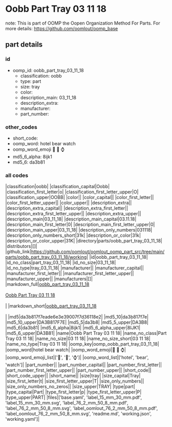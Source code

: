 # Oobb Part Tray 03 11 18  

note: This is part of OOMP the Oopen Organization Method For Parts. For more details: https://github.com/oomlout/oomp_base

##  part details





### id
* oomp_id: oobb_part_tray_03_11_18
  * classification: oobb
  * type: part
  * size: tray
  * color: 
  * description_main: 03_11_18
  * description_extra: 
  * manufacturer: 
  * part_number: 

### other_codes
* short_code: 
* oomp_word: hotel bear watch
* oomp_word_emoji :hotel: :bear: :watch:
* md5_6_alpha: 8ijk1
* md5_6: da3b81

### all codes 
|classification|oobb|
|classification_capital|Oobb|
|classification_first_letter|o|
|classification_first_letter_upper|O|
|classification_upper|OOBB|
|color||
|color_capital||
|color_first_letter||
|color_first_letter_upper||
|color_upper||
|description_extra||
|description_extra_capital||
|description_extra_first_letter||
|description_extra_first_letter_upper||
|description_extra_upper||
|description_main|03_11_18|
|description_main_capital|03.11.18|
|description_main_first_letter|0|
|description_main_first_letter_upper|0|
|description_main_upper|03_11_18|
|description_only_numbers|031118|
|description_only_numbers_short|31k|
|description_or_color|31k|
|description_or_color_upper|31K|
|directory|parts/oobb_part_tray_03_11_18|
|distributors|[]|
|github_link|https://github.com/oomlout/oomlout_oomp_part_src/tree/main/parts/oobb_part_tray_03_11_18/working|
|id|oobb_part_tray_03_11_18|
|id_no_class|part_tray_03_11_18|
|id_no_size|03_11_18|
|id_no_type|tray_03_11_18|
|manufacturer||
|manufacturer_capital||
|manufacturer_first_letter||
|manufacturer_first_letter_upper||
|manufacturer_upper||
|manufacturers|[]|
|markdown_full|[oobb_part_tray_03_11_18](https://github.com/oomlout/oomlout_oomp_part_src/tree/main/parts/oobb_part_tray_03_11_18/working)<br>[](https://github.com/oomlout/oomlout_oomp_part_src/tree/main/parts/oobb_part_tray_03_11_18/working)<br>[Oobb Part Tray 03 11 18](https://github.com/oomlout/oomlout_oomp_part_src/tree/main/parts/oobb_part_tray_03_11_18/working)<br><br>|
|markdown_short|[oobb_part_tray_03_11_18](https://github.com/oomlout/oomlout_oomp_part_src/tree/main/parts/oobb_part_tray_03_11_18/working)<br><br>|
|md5|da3b817f7eade6e3e39007f7d36118e2|
|md5_10|da3b817f7e|
|md5_10_upper|DA3B817F7E|
|md5_5|da3b8|
|md5_5_upper|DA3B8|
|md5_6|da3b81|
|md5_6_alpha|8ijk1|
|md5_6_alpha_upper|8IJK1|
|md5_6_upper|DA3B81|
|name|Oobb Part Tray 03 11 18|
|name_no_class|Part Tray 03 11 18|
|name_no_size|03 11 18|
|name_no_size_short|03 11 18|
|name_no_type|Tray 03 11 18|
|oomp_key|oomp_oobb_part_tray_03_11_18|
|oomp_word|hotel bear watch|
|oomp_word_emoji|:hotel: :bear: :watch:|
|oomp_word_emoji_list|[':hotel:', ':bear:', ':watch:']|
|oomp_word_list|['hotel', 'bear', 'watch']|
|part_number||
|part_number_capital||
|part_number_first_letter||
|part_number_first_letter_upper||
|part_number_upper||
|short_code||
|short_code_upper||
|short_name||
|size|tray|
|size_capital|Tray|
|size_first_letter|t|
|size_first_letter_upper|T|
|size_only_numbers||
|size_only_numbers_no_zeros||
|size_upper|TRAY|
|type|part|
|type_capital|Part|
|type_first_letter|p|
|type_first_letter_upper|P|
|type_upper|PART|
|files|['base.yaml', 'label_15_mm_30_mm.pdf', 'label_15_mm_30_mm.svg', 'label_76_2_mm_50_8_mm.pdf', 'label_76_2_mm_50_8_mm.svg', 'label_oomlout_76_2_mm_50_8_mm.pdf', 'label_oomlout_76_2_mm_50_8_mm.svg', 'readme.md', 'working.json', 'working.yaml']|
